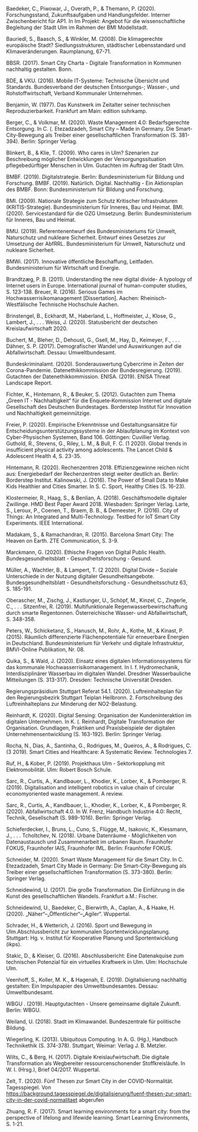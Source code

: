 Baedeker, C., Piwowar, J., Overath, P., & Themann, P. (2020). Forschungsstand, Zukunftsaufgaben und Handlungsfelder. Interner Zwischenbericht für AP1. In Im Projekt: Angebot für die wissenschaftliche Begleitung der Stadt Ulm im Rahmen der BMI Modellstadt. 

Bauriedl, S., Baasch, S., & Winkler, M. (2008). Die klimagerechte europäische Stadt? Siedlungsstrukturen, städtischer Lebensstandard und Klimaveränderungen. Raumplanung, 67-71.

BBSR. (2017). Smart City Charta - Digitale Transformation in Kommunen nachhaltig gestalten. Bonn.

BDE, & VKU. (2016). Mobile IT-Systeme: Technische Übersicht und Standards. Bundesverband der deutschen Entsorgungs-; Wasser-, und Rohstoffwirtschaft, Verband Kommunaler Unternehmen.

Benjamin, W. (1977). Das Kunstwerk im Zeitalter seiner technischen Reproduzierbarkeit. Frankfurt am Main: edition suhrkamp.

Berger, C., & Volkmar, M. (2020). Waste Management 4.0: Bedarfsgerechte Entsorgung. In C. (. Etezadzadeh, Smart City – Made in Germany. Die Smart-City-Bewegung als Treiber einer gesellschaftlichen Transformation (S. 381-394). Berlin: Springer Verlag.

Blinkert, B., & Klie, T. (2009). Who cares in Ulm? Szenarien zur Beschreibung möglicher Entwicklungen der Versorgungssituation pflegebedürftiger Menschen in Ulm. Gutachten im Auftrag der Stadt Ulm. 

BMBF. (2019). Digitalstrategie. Berlin: Bundesministerium für Bildung und Forschung.
BMBF. (2019). Natürlich. Digital. Nachhaltig - Ein Aktionsplan des BMBF. Bonn: Bundesministerium für Bildung und Forschung.

BMI. (2009). Nationale Strategie zum Schutz Kritischer Infrastrukturen (KRITIS-Strategie). Bundesministerium für Inneres, Bau und Heimat.
BMI. (2020). Servicestandard für die OZG Umsetzung. Berlin: Bundesministerium für Inneres, Bau und Heimat.

BMU. (2019). Referentenentwurf des Bundesministeriums für Umwelt, Naturschutz und nukleare Sicherheit. Entwurf eines Gesetzes zur Umsetzung der AbfRRL. Bundesministerium für Umwelt, Naturschutz und nukleare Sicherheit.

BMWi. (2017). Innovative öffentliche Beschaffung, Leitfaden. Bundesministerium für Wirtschaft und Energie.

Brandtzæg, P. B. (2011). Understanding the new digital divide- A typology of Internet users in Europe. International journal of human-computer studies, S. 123-138.
Breuer, R. (2016). Serious Games im Hochwasserrisikomanagement [Dissertation]. Aachen: Rheinisch-Westfälische Technische Hochschule Aachen.

Brinstengel, B., Eckhardt, M., Haberland, L., Hoffmeister, J., Klose, G., Lambert, J., . . . Weiss, J. (2020). Statusbericht der deutschen Kreislaufwirtschaft 2020. 

Buchert, M., Bleher, D., Dehoust, G., Gsell, M., Hay, D., Keimeyer, F., . . . Dähner, S. P. (2017). Demografischer Wandel und Auswirkungen auf die Abfallwirtschaft. Dessau: Umweltbundesamt.

Bundeskriminalamt. (2020). Sonderauswertung Cybercrime in Zeiten der Corona-Pandemie. 
Datenethikkommission der Bundesregierung. (2019). Gutachten der Datenethikkommission. 
ENISA. (2019). ENISA Threat Landscape Report. 

Fichter, K., Hintemann, R., & Beuker, S. (2012). Gutachten zum Thema „Green IT ‐ Nachhaltigkeit“ für die Enquete‐Kommission Internet und digitale Gesellschaft des Deutschen Bundestages. Borderstep Institut für Innovation und Nachhaltigkeit gemeinnützige.

Freier, P. (2020). Empirische Erkenntnisse und Gestaltungsansätze für Entscheidungsunterstützungssysteme in der Ablaufplanung im Kontext von Cyber-Physischen Systemen, Band 106. Göttingen: Cuvillier Verlag.
Guthold, R., Stevens, G., Riley, L. M., & Bull, F. C. (1 2020). Global trends in insufficient physical activity among adolescents. The Lancet Child & Adolescent Health 4, S. 23-35.

Hintemann, R. (2020). Rechenzentren 2018. Effizienzgewinne reichen nicht aus: Energiebedarf der Rechenzentren steigt weiter deutlich an. Berlin: Borderstep Institut.
Kalinowski, J. (2016). The Power of Small Data to Make Kids Healthier and Cities Smarter. In S. C. Sport, Healthy Cities (S. 16-23).

Klostermeier, R., Haag, S., & Benlian, A. (2018). Geschäftsmodelle digitaler Zwillinge. HMD Best Paper Award 2018. Wiesbaden: Springer Verlag.
Larte, S., Leroux, P., Coenen, T., Braem, B. B., & Demeester, P. (2016). City of Things: An Integrated and Multi-Technology. Testbed for IoT Smart City Experiments. IEEE International.

Madakam, S., & Ramachandran, R. (2015). Barcelona Smart City: The Heaven on Earth. ZTE Communication, S. 3-9.

Marckmann, G. (2020). Ethische Fragen von Digital Public Health. Bundesgesundheitsblatt - Gesundheitsforschung - Gesund.

Müller, A., Wachtler, B., & Lampert, T. (2 2020). Digital Divide – Soziale Unterschiede in der Nutzung digitaler Gesundheitsangebote. Bundesgesundheitsblatt - Gesundheitsforschung - Gesundheitsschutz 63, S. 185-191.

Oberascher, M., Zischg, J., Kastlunger, U., Schöpf, M., Kinzel, C., Zingerle, C., . . . Sitzenfrei, R. (2019). Multifunktionale Regenwasserbewirtschaftung durch smarte Regentonnen. Österreichische Wasser- und Abfallwirtschaft, S. 348-358.

Peters, W., Schicketanz, S., Hanusch, M., Rohr, A., Kothe, M., & Kinast, P. (2015). Räumlich differenzierte Flächenpotentiale für erneuerbare Energien in Deutschland. Bundesministerium für Verkehr und digitale Infrastruktur, BMVI-Online Publikation, Nr. 08. 

Quika, S., & Wald, J. (2020). Einsatz eines digitalen Informationssystems für das kommunale Hochwasserrisikomanagement. In I. f. Hydromechanik, Interdisziplinärer Wasserbau im digitalen Wandel. Dresdner Wasserbauliche Mitteilungen (S. 313-317). Dresden: Technische Universität Dresden.

Regierungspräsidium Stuttgart Referat 54.1. (2020). Luftreinhalteplan für den Regierungsbezirk Stuttgart Teiplan Heilbronn. 2. Fortschreibung des Luftreinhalteplans zur Minderung der NO2-Belastung. 

Reinhardt, K. (2020). Digital Sensing: Organisation der Kundeninteraktion im digitalen Unternehmen. In K. (. Reinhardt, Digitale Transformation der Organisation. Grundlagen, Praktiken und Praxisbeispiele der digitalen Unternehmensentwicklung (S. 163-192). Berlin: Springer Verlag.

Rocha, N., Dias, A., Santinha, G., Rodrigues, M., Queiros, A., & Rodrigues, C. (3 2019). Smart Cities and Healthcare: A Systematic Review. Technologies 7.

Ruf, H., & Kober, P. (2019). Projekthaus Ulm - Sektorkopplung mit Elektromobilität. Ulm: Robert Bosch Schule.

Sarc, R., Curtis, A., Kandlbauer, L., Khodier, K., Lorber, K., & Pomberger, R. (2019). Digitalisation and intelligent robotics in value chain of circular economyoriented waste management. A review. 

Sarc, R., Curtis, A., Kandlbauer, L., Khodier, K., Lorber, K., & Pomberger, R. (2020). Abfallwirtschaft 4.0. In W. Frenz, Handbuch Industrie 4.0: Recht, Technik, Gesellschaft (S. 989-1016). Berlin: Springer Verlag.

Schieferdecker, I., Bruns, L., Cuno, S., Flügge, M., Isakovic, K., Klessmann, J., . . . Tcholtchev, N. (2018). Urbane Datenräume - Möglichkeiten von Datenaustausch und Zusammenarbeit im urbanen Raum. Fraunhofer FOKUS, Fraunhofer IAIS, Fraunhofer IML. Berlin: Fraunhofer FOKUS.

Schneider, M. (2020). Smart Waste Management für die Smart City. In C. Etezadzadeh, Smart City Made in Germany: Die Smart-City-Bewegung als Treiber einer gesellschaftlichen Transformation (S. 373-380). Berlin: Springer Verlag.

Schneidewind, U. (2017). Die große Transformation. Die Einführung in die Kunst des gesellschaftlichen Wandels. Frankfurt a.M.: Fischer.

Schneidewind, U., Baedeker, C., Bierwirth, A., Caplan, A., & Haake, H. (2020). „Näher“–„Öffentlicher“–„Agiler“. Wuppertal.

Schrader, H., & Wetterich, J. (2016). Sport und Bewegung in Ulm.Abschlussbericht zur kommunalen Sportentwicklungsplanung. Stuttgart: Hg. v. Institut für Kooperative Planung und Sportentwicklung (ikps).

Stakic, D., & Kleiser, G. (2016). Abschlussbericht: Eine Datenakquise zum technischen Potenzial für ein virtuelles Kraftwerk in Ulm. Ulm: Hochschule Ulm.

Veenhoff, S., Koller, M. K., & Hagenah, E. (2019). Digitalisierung nachhaltig gestalten: Ein Impulspapier des Umweltbundesamtes. Dessau: Umweltbundesamt.

WBGU . (2019). Hauptgutachten - Unsere gemeinsame digitale Zukunft. Berlin: WBGU.

Weiland, U. (2018). Stadt im Klimawandel. Bundeszentrale für politische Bildung.

Wiegerling, K. (2013). Ubiquitous Computing. In A. G. (Hg.), Handbuch Technikethik (S. 374-378). Stuttgart, Weimar: Verlag J. B. Metzler.

Wilts, C., & Berg, H. (2017). Digitale Kreislaufwirtschaft. Die digitale Transformation als Wegbereiter ressourcenschonender Stoffkreisläufe. In W. I. (Hrsg.), Brief 04/2017. Wuppertal.

Zelt, T. (2020). Fünf Thesen zur Smart City in der COVID-Normalität. Tagesspiegel. Von https://background.tagesspiegel.de/digitalisierung/fuenf-thesen-zur-smart-city-in-der-covid-normalitaet abgerufen

Zhuang, R. F. (2017). Smart learning environments for a smart city: from the perspective of lifelong and lifewide learning. Smart Learning Environments, S. 1-21.
